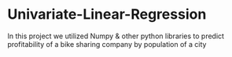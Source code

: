 # Univariate-Linear-Regression
In this project we utilized Numpy &amp; other python libraries to predict profitability of a bike sharing company by population of a city
